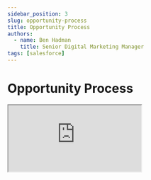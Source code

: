 ```yaml
---
sidebar_position: 3
slug: opportunity-process
title: Opportunity Process
authors:
  - name: Ben Hadman
    title: Senior Digital Marketing Manager
tags: [salesforce]
---
```



# Opportunity Process
<div
  className="iframe-container"
  style={{ position: "relative", overflow: "hidden", paddingTop: "56.25%" }}
>
  <iframe
    loading="lazy"
    style={{
      position: "absolute",
      top: 0,
      border: 0,
      height: "100%",
      width: "100%"
    }}
    src="https://docs.google.com/document/d/e/2PACX-1vScrZqsci_BekGjtycSWeolRJDnP06c2OCsiCGJeTTc-_gGlrH372vDylX5JyfmLjuawaZuVHC9ccN2/pub?embedded=true"
  />
</div>

